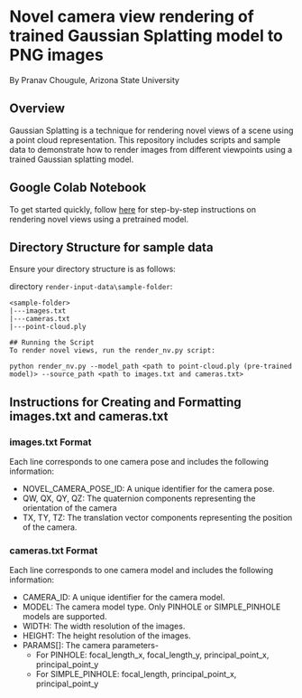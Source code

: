 # Novel camera view rendering of trained Gaussian Splatting model to PNG images

By Pranav Chougule, Arizona State University
## Overview
Gaussian Splatting is a technique for rendering novel views of a scene using a point cloud representation. This repository includes scripts and sample data to demonstrate how to render images from different viewpoints using a trained Gaussian splatting model.
## Google Colab Notebook
To get started quickly, follow [here](https://colab.research.google.com/drive/11jayCPkY7Nr9OV9bxzzN3SHjMzb2poS6?usp=sharing/) for step-by-step instructions on rendering novel views using a pretrained model.

## Directory Structure for sample data
Ensure your directory structure is as follows:

directory ```render-input-data\sample-folder```:
```
<sample-folder>
|---images.txt
|---cameras.txt
|---point-cloud.ply
```

```shell
## Running the Script
To render novel views, run the render_nv.py script:

python render_nv.py --model_path <path to point-cloud.ply (pre-trained model)> --source_path <path to images.txt and cameras.txt>
```
## Instructions for Creating and Formatting images.txt and cameras.txt
### images.txt Format
 Each line corresponds to one camera pose and includes the following information:
- NOVEL_CAMERA_POSE_ID: A unique identifier for the camera pose.
- QW, QX, QY, QZ: The quaternion components representing the orientation of the camera 
- TX, TY, TZ: The translation vector components representing the position of the camera.
### cameras.txt Format
Each line corresponds to one camera model and includes the following information:
- CAMERA_ID: A unique identifier for the camera model.
- MODEL: The camera model type. Only PINHOLE or SIMPLE_PINHOLE models are supported.
- WIDTH: The width resolution of the images.
- HEIGHT: The height resolution of the images.
- PARAMS[]: The camera parameters-
   - For PINHOLE: focal_length_x, focal_length_y, principal_point_x,   
                   principal_point_y
   - For SIMPLE_PINHOLE: focal_length, principal_point_x, principal_point_y
